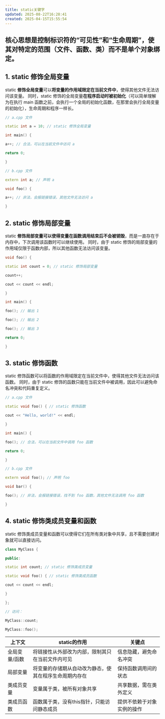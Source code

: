 ```yaml
---
title: static关键字
updated: 2025-08-22T16:28:41
created: 2025-04-15T15:55:54
---
```


## 核心思想是控制标识符的“可见性”和“生命周期”，使其对特定的范围（文件、函数、类）而不是单个对象绑定。
## 1. static 修饰全局变量
static **修饰全局变量**可以**将变量的作用域限定在当前文件中**，使得其他文件无法访问该变量。 同时，static 修饰的全局变量**在程序启动时被初始化**（可以简单理解为在执行 main 函数之前，会执行一个全局的初始化函数，在那里会执行全局变量的初始化），生命周期和程序一样长。
```c++
// a.cpp 文件

static int a = 10; // static 修饰全局变量

int main() {

a++; // 合法，可以在当前文件中访问 a

return 0;

}

// b.cpp 文件

extern int a; // 声明 a

void foo() {

a++; // 非法，会报链接错误，其他文件无法访问 a

}
```

## 2. static 修饰局部变量
static **修饰局部变量可以使得变量在函数调用结束后不会被销毁**，而是一直存在于内存中，下次调用该函数时可以继续使用。
同时，由于 static 修饰的局部变量的作用域仅限于函数内部，所以其他函数无法访问该变量。
```c++
void foo() {

static int count = 0; // static 修饰局部变量

count++;

cout << count << endl;

}

int main() {

foo(); // 输出 1

foo(); // 输出 2

foo(); // 输出 3

return 0;

}
```
## 3. static 修饰函数
static 修饰函数可以将函数的作用域限定在当前文件中，使得其他文件无法访问该函数。
同时，由于 static 修饰的函数只能在当前文件中被调用，因此可以避免命名冲突和代码重复定义。
```c++
// a.cpp 文件

static void foo() { // static 修饰函数

cout << "Hello, world!" << endl;

}

int main() {

foo(); // 合法，可以在当前文件中调用 foo 函数

return 0;

}

// b.cpp 文件

extern void foo(); // 声明 foo

void bar() {

foo(); // 非法，会报链接错误，找不到 foo 函数，其他文件无法调用 foo 函数

}
```
## 4. static 修饰类成员变量和函数
static 修饰类成员变量和函数可以使得它们在所有类对象中共享，且不需要创建对象就可以直接访问。
```c++
class MyClass {

public:

static int count; // static 修饰类成员变量

static void foo() { // static 修饰类成员函数

cout << count << endl;

}

};

// 访问：

MyClass::count;

MyClass::foo();
```

| **上下文** | **static的作用** | 关键点 |
|----|----|----|
| 全局变量/函数 | 将链接性从外部改为内部，限制其只在当前文件内可见 | 信息隐藏，避免命名冲突 |
| 局部变量 | 将变量的存储期从自动改为静态，使其在程序生命周期内存在 | 保持函数调用间的状态 |
| 类成员变量 | 变量属于类，被所有对象共享 | 共享数据，需在类外定义 |
| 类成员函数 | 函数属于类，没有this指针，只能访问静态成员 | 提供不依赖于对象实例的操作 |
